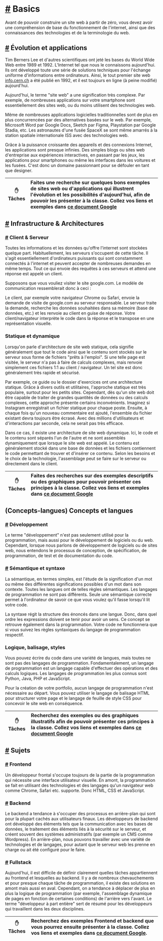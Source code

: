 [#](#basics) Basics
===========================

Avant de pouvoir construire un site web à partir de zéro, vous devez avoir une compréhension de base du fonctionnement de l'internet, ainsi que des connaissances des technologies et de la terminologie du web.

[#](#évolution-applications) Évolution et applications
---------------------------------------------------

Tim Berners Lee et d'autres scientifiques ont jeté les bases du World Wide Web entre 1989 et 1992. L'Internet tel que nous le connaissons aujourd'hui. Ils ont développé toute une série de solutions techniques pour l'échange uniforme d'informations entre ordinateurs. Ainsi, le tout premier site web [info.cern.ch](http://info.cern.ch) a été publié en 1992, et il est toujours en ligne (à peine modifié) aujourd'hui.

Aujourd'hui, le terme "site web" a une signification très complexe. Par exemple, de nombreuses applications sur votre smartphone sont essentiellement des sites web, ou du moins utilisent des technologies web.

Même de nombreuses applications logicielles traditionnelles sont de plus en plus concurrencées par des alternatives basées sur le web. Par exemple, Microsoft Word par Google Docs, Sketch par Figma, Playstation par Google Stadia, etc. Les astronautes d'une fusée SpaceX se sont même amarrés à la station spatiale internationale ISS avec des technologies web.

Grâce à la puissance croissante des appareils et des connexions Internet, les applications sont presque infinies. Des simples blogs ou sites web d'entreprise aux expériences interactives, en passant par les jeux, les applications pour smartphones ou même les interfaces dans les voitures et les fusées. C'est donc un domaine passionnant pour se défouler en tant que designer.

| :hand: Tâches | Faites une recherche sur quelques bons exemples de sites web ou d'applications qui illustrent l'évolution et les possibilités d'aujourd'hui, afin de pouvoir les présenter à la classe. **Collez vos liens et exemples dans [ce document Google](https://docs.google.com/document/d/1FVECv-BMZ94r4JcY7wzeClPwIXUk9_cMdktX4BbQOXY/edit)**
|---------------|:------------------------|

[#](#infrastructure-architectures) Infrastructure & Architectures
---------------------------------------------------------------

### [#](#client-serveur) Client & Serveur

Toutes les informations et les données qu'offre l'internet sont stockées quelque part. Habituellement, les serveurs s'occupent de cette tâche. Il s'agit essentiellement d'ordinateurs puissants qui sont constamment connectés à l'internet et peuvent accepter de nombreuses demandes en même temps. Tout ce qui envoie des requêtes à ces serveurs et attend une réponse est appelé un client.

Supposons que vous vouliez visiter le site google.com. Le modèle de communication ressemblerait donc à ceci :

Le client, par exemple votre navigateur Chrome ou Safari, envoie la demande de visite de google.com au serveur responsable. Le serveur traite la demande, recherche les données souhaitées dans sa mémoire (base de données, etc.) et les renvoie au client en guise de réponse. Votre client/navigateur interprète le code dans la réponse et le transpose en une représentation visuelle.

### Statique et dynamique

Lorsqu'on parle d'architecture de site web statique, cela signifie généralement que tout le code ainsi que le contenu sont stockés sur le serveur sous forme de fichiers "prêts à l'emploi". Si une telle page est visitée, le serveur n'a pas à faire de calculs complexes, mais renvoie simplement ces fichiers 1:1 au client / navigateur. Un tel site est donc généralement très rapide et sécurisé.

Par exemple, ce guide ou le dossier d'exercices ont une architecture statique. Grâce à divers outils et utilitaires, l'approche statique est très populaire, surtout pour les petits sites. Cependant, dès qu'un site web doit être capable de traiter de grandes quantités de données ou des calculs complexes, cette approche présente certains inconvénients. Imaginez si Instagram enregistrait un fichier statique pour chaque poste. Ensuite, à chaque fois qu'un nouveau commentaire est ajouté, l'ensemble du fichier existant devra toujours être écrasé. Avec des millions d'utilisateurs et d'interactions par seconde, cela ne serait pas très efficace.

Dans ce cas, il existe une architecture de site web dynamique. Ici, le code et le contenu sont séparés l'un de l'autre et ne sont assemblés dynamiquement que lorsque le site web est appelé. Le contenu est généralement stocké dans une base de données et les fichiers contiennent le code permettant de trouver et d'insérer ce contenu. Selon les besoins et le choix de la technologie, l'assemblage peut se faire sur le serveur ou directement dans le client.

| :hand: Tâches | Faites des recherches sur des exemples descriptifs ou des graphiques pour pouvoir présenter ces principes à la classe. **Collez vos liens et exemples dans [ce document Google](https://docs.google.com/document/d/1FVECv-BMZ94r4JcY7wzeClPwIXUk9_cMdktX4BbQOXY/edit)**
|---------------|:------------------------|

(Concepts-langues) Concepts et langues
-------------------------------------------------------------

### [#](#développement) Développement

Le terme "développement" n'est pas seulement utilisé pour la programmation, mais aussi pour le développement de logiciels ou du web. Cependant, lorsque nous parlons de développement de logiciels ou de sites web, nous entendons le processus de conception, de spécification, de programmation, de test et de documentation du code.

### [#](#sémantique-syntaxe) Sémantique et syntaxe

La sémantique, en termes simples, est l'étude de la signification d'un mot ou même des différentes significations possibles d'un mot dans son contexte. Toutes les langues ont de telles règles sémantiques. Les langages de programmation ne sont pas différents. Seule une sémantique correcte permet à l'ordinateur de savoir ce que vous voulez qu'il fasse lorsqu'il lit votre code.

La syntaxe régit la structure des énoncés dans une langue. Donc, dans quel ordre les expressions doivent se tenir pour avoir un sens. Ce concept se retrouve également dans la programmation. Votre code ne fonctionnera que si vous suivez les règles syntaxiques du langage de programmation respectif.

### Logique, balisage, styles

Vous pouvez écrire du code dans une variété de langues, mais toutes ne sont pas des langages de programmation. Fondamentalement, un langage de programmation est un langage capable d'effectuer des opérations et des calculs logiques. Les langages de programmation les plus connus sont Python, Java, PHP et JavaScript.

Pour la création de votre portfolio, aucun langage de programmation n'est nécessaire au départ. Vous pouvez utiliser le langage de balisage HTML pour structurer votre page et le langage de feuille de style CSS pour concevoir le site web en conséquence.

| :hand: Tâches | Recherchez des exemples ou des graphiques illustratifs afin de pouvoir présenter ces principes à la classe. **Collez vos liens et exemples dans [ce document Google](https://docs.google.com/document/d/1FVECv-BMZ94r4JcY7wzeClPwIXUk9_cMdktX4BbQOXY/edit)**
|---------------|:------------------------|


[#](#sujets) Sujets
-----------------------------

### [#](#frontend) Frontend

Un développeur frontal s'occupe toujours de la partie de la programmation qui nécessite une interface utilisateur visuelle. En amont, la programmation se fait en utilisant des technologies et des langages qu'un navigateur web comme Chrome, Safari etc. supporte. Donc HTML, CSS et JavaScript.

### [#](#backend) Backend

Le backend a tendance à s'occuper des processus en arrière-plan qui sont pour la plupart cachés aux utilisateurs finaux. Les développeurs de backend ont développé des éléments tels que la communication avec les bases de données, le traitement des éléments liés à la sécurité sur le serveur, et créent souvent des systèmes administratifs (par exemple un CMS comme Wordpress). En arrière-plan, nous pouvons travailler avec une variété de technologies et de langages, pour autant que le serveur web les prenne en charge ou ait été configuré pour le faire.

### [#](#fullstack) Fullstack

Aujourd'hui, il est difficile de définir clairement quelles tâches appartiennent au frontend et lesquelles au backend. Il y a de nombreux chevauchements et pour presque chaque tâche de programmation, il existe des solutions en amont mais aussi en aval. Cependant, on a tendance à déplacer de plus en plus la logique de programmation (par exemple, l'assemblage dynamique de pages en fonction de certaines conditions) de l'arrière vers l'avant. Le terme "développeur à part entière" sert de résumé pour les développeurs qui travaillent dans les deux disciplines.

| :hand: Tâches | Recherchez des exemples Frontend et backend que vous pourrez ensuite présenter à la classe. **Collez vos liens et exemples dans [ce document Google](https://docs.google.com/document/d/1FVECv-BMZ94r4JcY7wzeClPwIXUk9_cMdktX4BbQOXY/edit)**.
|---------------|:------------------------|